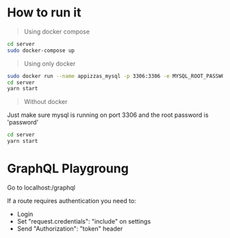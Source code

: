 # How to run it

> Using docker compose

```sh
cd server
sudo docker-compose up
```

> Using only docker

```sh
sudo docker run --name appizzas_mysql -p 3306:3306 -e MYSQL_ROOT_PASSWORD=password -d mysql
cd server
yarn start
```

> Without docker

Just make sure mysql is running on port 3306 and the root password is 'password'

```sh
cd server
yarn start
```

# GraphQL Playgroung

Go to localhost:<PORT>/graphql

If a route requires authentication you need to:

- Login
- Set "request.credentials": "include" on settings
- Send "Authorization": "token" header
